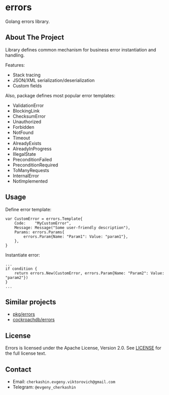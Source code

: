 # errors

Golang errors library.

## About The Project

Library defines common mechanism for business error instantiation and handling.

Features:
- Stack tracing
- JSON/XML serialization/deserialization
- Custom fields

Also, package defines most popular error templates:
- ValidationError
- BlockingLink
- ChecksumError
- Unauthorized
- Forbidden
- NotFound
- Timeout
- AlreadyExists
- AlreadyInProgress
- IllegalState
- PreconditionFailed
- PreconditionRequired
- ToManyRequests
- InternalError
- NotImplemented

## Usage

Define error template:

```
var CustomError = errors.Template{
	Code:    "MyCustomError",
	Message: Message("Some user-friendly description"),
	Params: errors.Params{
		errors.Param{Name: "Param1": Value: "param1"},
	},
}
```

Instantiate error:

```
...
if condition {
	return errors.New(CustomError, errors.Param{Name: "Param2": Value: "param2"})
}
...
```

## Similar projects

- [pkg/errors](https://github.com/pkg/errors)
- [cockroachdb/errors](https://github.com/cockroachdb/errors)

## License

Errors is licensed under the Apache License, Version 2.0. See [LICENSE](./LICENCE.md)
for the full license text.

## Contact

- Email: `cherkashin.evgeny.viktorovich@gmail.com`
- Telegram: `@evgeny_cherkashin`